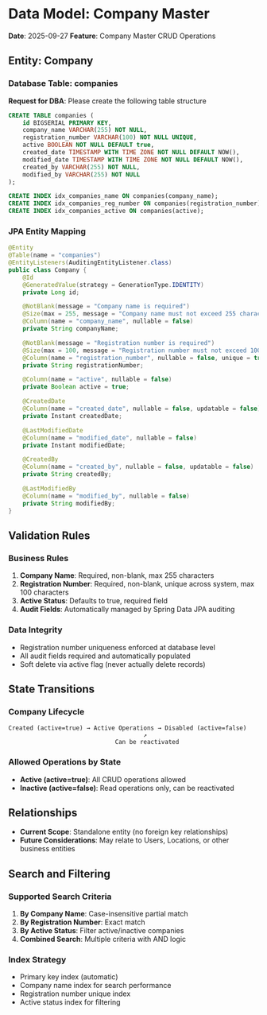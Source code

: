 # Data Model: Company Master

**Date**: 2025-09-27
**Feature**: Company Master CRUD Operations

## Entity: Company

### Database Table: companies
**Request for DBA**: Please create the following table structure

```sql
CREATE TABLE companies (
    id BIGSERIAL PRIMARY KEY,
    company_name VARCHAR(255) NOT NULL,
    registration_number VARCHAR(100) NOT NULL UNIQUE,
    active BOOLEAN NOT NULL DEFAULT true,
    created_date TIMESTAMP WITH TIME ZONE NOT NULL DEFAULT NOW(),
    modified_date TIMESTAMP WITH TIME ZONE NOT NULL DEFAULT NOW(),
    created_by VARCHAR(255) NOT NULL,
    modified_by VARCHAR(255) NOT NULL
);

CREATE INDEX idx_companies_name ON companies(company_name);
CREATE INDEX idx_companies_reg_number ON companies(registration_number);
CREATE INDEX idx_companies_active ON companies(active);
```

### JPA Entity Mapping

```java
@Entity
@Table(name = "companies")
@EntityListeners(AuditingEntityListener.class)
public class Company {
    @Id
    @GeneratedValue(strategy = GenerationType.IDENTITY)
    private Long id;

    @NotBlank(message = "Company name is required")
    @Size(max = 255, message = "Company name must not exceed 255 characters")
    @Column(name = "company_name", nullable = false)
    private String companyName;

    @NotBlank(message = "Registration number is required")
    @Size(max = 100, message = "Registration number must not exceed 100 characters")
    @Column(name = "registration_number", nullable = false, unique = true)
    private String registrationNumber;

    @Column(name = "active", nullable = false)
    private Boolean active = true;

    @CreatedDate
    @Column(name = "created_date", nullable = false, updatable = false)
    private Instant createdDate;

    @LastModifiedDate
    @Column(name = "modified_date", nullable = false)
    private Instant modifiedDate;

    @CreatedBy
    @Column(name = "created_by", nullable = false, updatable = false)
    private String createdBy;

    @LastModifiedBy
    @Column(name = "modified_by", nullable = false)
    private String modifiedBy;
}
```

## Validation Rules

### Business Rules
1. **Company Name**: Required, non-blank, max 255 characters
2. **Registration Number**: Required, non-blank, unique across system, max 100 characters
3. **Active Status**: Defaults to true, required field
4. **Audit Fields**: Automatically managed by Spring Data JPA auditing

### Data Integrity
- Registration number uniqueness enforced at database level
- All audit fields required and automatically populated
- Soft delete via active flag (never actually delete records)

## State Transitions

### Company Lifecycle
```
Created (active=true) → Active Operations → Disabled (active=false)
                                      ↗
                              Can be reactivated
```

### Allowed Operations by State
- **Active (active=true)**: All CRUD operations allowed
- **Inactive (active=false)**: Read operations only, can be reactivated

## Relationships
- **Current Scope**: Standalone entity (no foreign key relationships)
- **Future Considerations**: May relate to Users, Locations, or other business entities

## Search and Filtering

### Supported Search Criteria
1. **By Company Name**: Case-insensitive partial match
2. **By Registration Number**: Exact match
3. **By Active Status**: Filter active/inactive companies
4. **Combined Search**: Multiple criteria with AND logic

### Index Strategy
- Primary key index (automatic)
- Company name index for search performance
- Registration number unique index
- Active status index for filtering